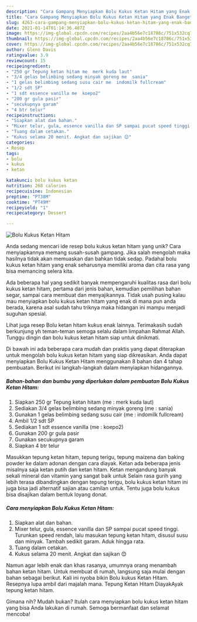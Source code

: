 ```yaml
---
description: "Cara Gampang Menyiapkan Bolu Kukus Ketan Hitam yang Enak Banget"
title: "Cara Gampang Menyiapkan Bolu Kukus Ketan Hitam yang Enak Banget"
slug: 4263-cara-gampang-menyiapkan-bolu-kukus-ketan-hitam-yang-enak-banget
date: 2021-01-14T01:14:36.407Z
image: https://img-global.cpcdn.com/recipes/2aa4b56e7c18786c/751x532cq70/bolu-kukus-ketan-hitam-foto-resep-utama.jpg
thumbnail: https://img-global.cpcdn.com/recipes/2aa4b56e7c18786c/751x532cq70/bolu-kukus-ketan-hitam-foto-resep-utama.jpg
cover: https://img-global.cpcdn.com/recipes/2aa4b56e7c18786c/751x532cq70/bolu-kukus-ketan-hitam-foto-resep-utama.jpg
author: Glenn Davis
ratingvalue: 3.9
reviewcount: 15
recipeingredient:
- "250 gr Tepung ketan hitam me  merk kuda laut"
- "3/4 gelas belimbing sedang minyak goreng me  sania"
- "1 gelas belimbing sedang susu cair me  indomilk fullcream"
- "1/2 sdt SP"
- "1 sdt essence vanilla me  koepo2"
- "200 gr gula pasir"
- "secukupnya garam"
- "4 btr telur"
recipeinstructions:
- "Siapkan alat dan bahan."
- "Mixer telur, gula, essence vanilla dan SP sampai pucat speed tinggi. Turunkan speed rendah, lalu masukan tepung ketan hitam, disusul susu dan minyak. Tambah sedikit garam. Aduk hingga rata."
- "Tuang dalam cetakan."
- "Kukus selama 20 menit. Angkat dan sajikan 😊"
categories:
- Resep
tags:
- bolu
- kukus
- ketan

katakunci: bolu kukus ketan 
nutrition: 268 calories
recipecuisine: Indonesian
preptime: "PT38M"
cooktime: "PT49M"
recipeyield: "1"
recipecategory: Dessert

---
```



![Bolu Kukus Ketan Hitam](https://img-global.cpcdn.com/recipes/2aa4b56e7c18786c/751x532cq70/bolu-kukus-ketan-hitam-foto-resep-utama.jpg)

Anda sedang mencari ide resep bolu kukus ketan hitam yang unik? Cara menyiapkannya memang susah-susah gampang. Jika salah mengolah maka hasilnya tidak akan memuaskan dan bahkan tidak sedap. Padahal bolu kukus ketan hitam yang enak seharusnya memiliki aroma dan cita rasa yang bisa memancing selera kita.

Ada beberapa hal yang sedikit banyak mempengaruhi kualitas rasa dari bolu kukus ketan hitam, pertama dari jenis bahan, kemudian pemilihan bahan segar, sampai cara membuat dan menyajikannya. Tidak usah pusing kalau mau menyiapkan bolu kukus ketan hitam yang enak di mana pun anda berada, karena asal sudah tahu triknya maka hidangan ini mampu menjadi suguhan spesial.

Lihat juga resep Bolu ketan hitam kukus enak lainnya. Terimakasih sudah berkunjung yh teman-teman semoga selalu dalam limpahan Rahmat Allah. Tunggu dingin dan bolu kukus ketan hitam siap untuk dinikmati.


Di bawah ini ada beberapa cara mudah dan praktis yang dapat diterapkan untuk mengolah bolu kukus ketan hitam yang siap dikreasikan. Anda dapat menyiapkan Bolu Kukus Ketan Hitam menggunakan 8 bahan dan 4 tahap pembuatan. Berikut ini langkah-langkah dalam menyiapkan hidangannya.

<!--inarticleads1-->

##### Bahan-bahan dan bumbu yang diperlukan dalam pembuatan Bolu Kukus Ketan Hitam:

1. Siapkan 250 gr Tepung ketan hitam (me : merk kuda laut)
1. Sediakan 3/4 gelas belimbing sedang minyak goreng (me : sania)
1. Gunakan 1 gelas belimbing sedang susu cair (me : indomilk fullcream)
1. Ambil 1/2 sdt SP
1. Sediakan 1 sdt essence vanilla (me : koepo2)
1. Gunakan 200 gr gula pasir
1. Gunakan secukupnya garam
1. Siapkan 4 btr telur


Masukkan tepung ketan hitam, tepung terigu, tepung maizena dan baking powder ke dalam adonan dengan cara diayak. Ketan ada beberapa jenis misalnya saja ketan putih dan ketan hitam. Ketan mengandung banyak sekali mineral dan vitamin yang sangat baik untuk Selain rasa gurih yang lebih terasa dibandingkan dengan tepung terigu, bolu kukus ketan hitam ini juga bisa jadi alternatif sajian atau camilan untuk. Tentu juga bolu kukus bisa disajikan dalam bentuk loyang donat. 

<!--inarticleads2-->

##### Cara menyiapkan Bolu Kukus Ketan Hitam:

1. Siapkan alat dan bahan.
1. Mixer telur, gula, essence vanilla dan SP sampai pucat speed tinggi. Turunkan speed rendah, lalu masukan tepung ketan hitam, disusul susu dan minyak. Tambah sedikit garam. Aduk hingga rata.
1. Tuang dalam cetakan.
1. Kukus selama 20 menit. Angkat dan sajikan 😊


Namun agar lebih enak dan khas rasanya, umumnya orang menambah bahan ketan hitam. Untuk membuat di rumah, langsung saja mulai dengan bahan sebagai berikut. Kali ini nyoba bikin Bolu kukus Ketan Hitam. Resepnya lupa ambil dari majalah mana. Tepung Ketan Hitam DiayakAyak tepung ketan hitam. 

Gimana nih? Mudah bukan? Itulah cara menyiapkan bolu kukus ketan hitam yang bisa Anda lakukan di rumah. Semoga bermanfaat dan selamat mencoba!
